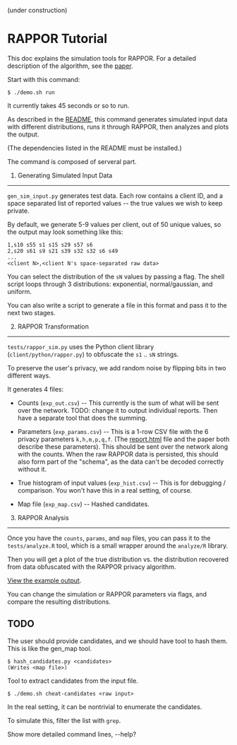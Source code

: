 (under construction)

RAPPOR Tutorial
===============

This doc explains the simulation tools for RAPPOR.  For a detailed description
of the algorithm, see the [paper](http://arxiv.org/abs/1407.6981).

Start with this command:

    $ ./demo.sh run

It currently takes 45 seconds or so to run.

As described in the [README](../README.html), this command generates simulated
input data with different distributions, runs it through RAPPOR, then analyzes
and plots the output.

(The dependencies listed in the README must be installed.)

The command is composed of serveral part.

1. Generating Simulated Input Data
----------------------------------

`gen_sim_input.py` generates test data.  Each row contains a client ID, and a
space separated list of reported values -- the true values we wish to keep
private.

By default, we generate 5-9 values per client, out of 50 unique values, so the
output may look something like this:

    1,s10 s55 s1 s15 s29 s57 s6
    2,s20 s61 s9 s21 s39 s32 s32 s6 s49
    ...
    <client N>,<client N's space-separated raw data>

You can select the distribution of the `sN` values by passing a flag.  The
shell script loops through 3 distributions: exponential, normal/gaussian, and
uniform.

You can also write a script to generate a file in this format and pass it to
the next two stages.

2. RAPPOR Transformation
------------------------

`tests/rappor_sim.py` uses the Python client library
(`client/python/rappor.py`) to obfuscate the `s1` .. `sN` strings.

To preserve the user's privacy, we add random noise by flipping bits in two
different ways.

<!-- TODO: a realistic data set would be nice? How could we generate one?  -->

It generates 4 files:

- Counts (`exp_out.csv`) -- This currently is the sum of what will be sent over
  the network.  TODO: change it to output individual reports.  Then have a
  separate tool that does the summing.

- Parameters (`exp_params.csv`) -- This is a 1-row CSV file with the 6 privacy parameters
  `k,h,m,p,q,f`. (The [report.html](../report.html) file and the paper both
  describe these parameters).  This should be sent over the network along with
  the counts.  When the raw RAPPOR data is persisted, this should also form
  part of the "schema", as the data can't be decoded correctly without it.

- True histogram of input values (`exp_hist.csv`) -- This is for debugging /
  comparison.  You won't have this in a real setting, of course.

- Map file (`exp_map.csv`) -- Hashed candidates.  


3. RAPPOR Analysis
------------------

Once you have the `counts`, `params`, and `map` files, you can pass it to the
`tests/analyze.R` tool, which is a small wrapper around the `analyze/R`
library.

Then you will get a plot of the true distribution vs. the distribution
recovered from data obfuscated with the RAPPOR privacy algorithm.

[View the example output](../report.html).

You can change the simulation or RAPPOR parameters via flags, and compare the
resulting distributions.

TODO
----

The user should provide candidates, and we should have tool to hash them.  This
is like the gen_map tool.

    $ hash_candidates.py <candidates>
    (Writes <map file>)

Tool to extract candidates from the input file.

    $ ./demo.sh cheat-candidates <raw input>

In the real setting, it can be nontrivial to enumerate the candidates.

To simulate this, filter the list with `grep`.

Show more detailed command lines, --help?

